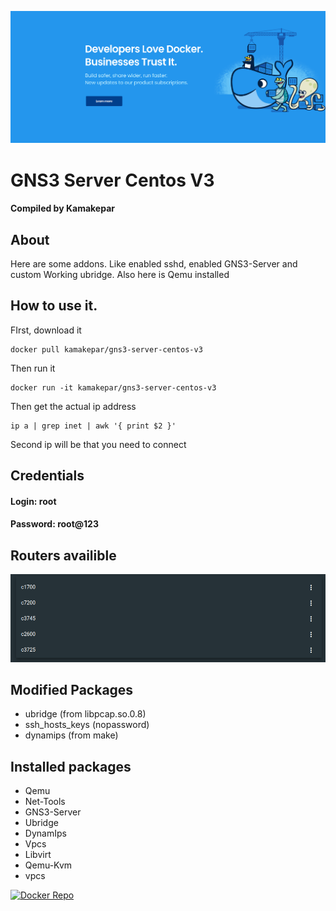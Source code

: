 [![docker__header](/docker-preview.png)](https://hub.docker.com)
# GNS3 Server Centos V3
#### Compiled by Kamakepar

## About
Here are some addons. Like enabled sshd, enabled GNS3-Server and custom Working ubridge. Also here is Qemu installed

## How to use it.
FIrst, download it
```
docker pull kamakepar/gns3-server-centos-v3
```
Then run it
```
docker run -it kamakepar/gns3-server-centos-v3
```
Then get the actual ip address
```
ip a | grep inet | awk '{ print $2 }'
```
Second ip will be that you need to connect

## Credentials
#### Login: root
#### Password: root@123

## Routers availible
![Avalible images](/images.png)

## Modified Packages
* ubridge (from libpcap.so.0.8)
* ssh_hosts_keys (nopassword)
* dynamips (from make)

## Installed packages
* Qemu
* Net-Tools
* GNS3-Server
* Ubridge
* DynamIps
* Vpcs
* Libvirt
* Qemu-Kvm
* vpcs

[![Docker Repo](https://d36jcksde1wxzq.cloudfront.net/be7833db9bddb4494d2a7c3dd659199a.png)](https://hub.docker.com/r/kamakepar/gns3-server-centos-v3)
